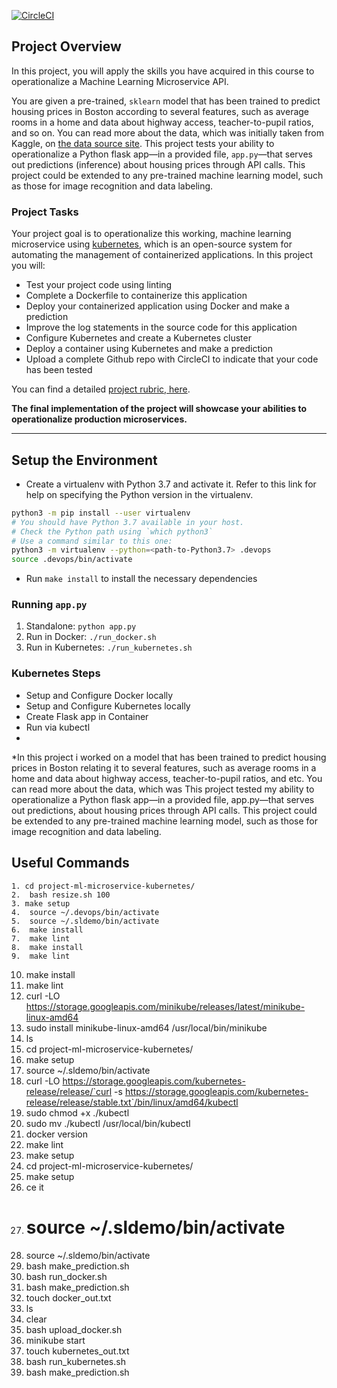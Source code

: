 [![CircleCI](https://dl.circleci.com/status-badge/img/gh/unbeatable-abayomi/project-ml-microservice-kubernetes/tree/main.svg?style=svg)](https://dl.circleci.com/status-badge/redirect/gh/unbeatable-abayomi/project-ml-microservice-kubernetes/tree/main)

## Project Overview

In this project, you will apply the skills you have acquired in this course to operationalize a Machine Learning Microservice API. 

You are given a pre-trained, `sklearn` model that has been trained to predict housing prices in Boston according to several features, such as average rooms in a home and data about highway access, teacher-to-pupil ratios, and so on. You can read more about the data, which was initially taken from Kaggle, on [the data source site](https://www.kaggle.com/c/boston-housing). This project tests your ability to operationalize a Python flask app—in a provided file, `app.py`—that serves out predictions (inference) about housing prices through API calls. This project could be extended to any pre-trained machine learning model, such as those for image recognition and data labeling.

### Project Tasks

Your project goal is to operationalize this working, machine learning microservice using [kubernetes](https://kubernetes.io/), which is an open-source system for automating the management of containerized applications. In this project you will:
* Test your project code using linting
* Complete a Dockerfile to containerize this application
* Deploy your containerized application using Docker and make a prediction
* Improve the log statements in the source code for this application
* Configure Kubernetes and create a Kubernetes cluster
* Deploy a container using Kubernetes and make a prediction
* Upload a complete Github repo with CircleCI to indicate that your code has been tested

You can find a detailed [project rubric, here](https://review.udacity.com/#!/rubrics/2576/view).

**The final implementation of the project will showcase your abilities to operationalize production microservices.**

---

## Setup the Environment

* Create a virtualenv with Python 3.7 and activate it. Refer to this link for help on specifying the Python version in the virtualenv. 
```bash
python3 -m pip install --user virtualenv
# You should have Python 3.7 available in your host. 
# Check the Python path using `which python3`
# Use a command similar to this one:
python3 -m virtualenv --python=<path-to-Python3.7> .devops
source .devops/bin/activate
```
* Run `make install` to install the necessary dependencies

### Running `app.py`

1. Standalone:  `python app.py`
2. Run in Docker:  `./run_docker.sh`
3. Run in Kubernetes:  `./run_kubernetes.sh`

### Kubernetes Steps

* Setup and Configure Docker locally
* Setup and Configure Kubernetes locally
* Create Flask app in Container
* Run via kubectl
* 
*In this project i worked on a model that has been trained to predict housing prices in Boston relating it to several features, such as average rooms in a home and data about 
highway access, teacher-to-pupil ratios, and etc. You can read more about the data, which was 
This project tested my ability to operationalize a Python flask app—in a provided file, app.py—that serves out predictions, about housing prices through API calls. 
This project could be extended to any pre-trained machine learning model, such as those for image recognition and data labeling.

## Useful Commands

    1. cd project-ml-microservice-kubernetes/
    2.  bash resize.sh 100
    3. make setup
    4.  source ~/.devops/bin/activate
    5.  source ~/.sldemo/bin/activate
    6.  make install
    7.  make lint
    8.  make install
    9.  make lint
   10.  make install
   11.  make lint
   12.  curl -LO https://storage.googleapis.com/minikube/releases/latest/minikube-linux-amd64
   13.  sudo install minikube-linux-amd64 /usr/local/bin/minikube
   14.  ls
   15.  cd project-ml-microservice-kubernetes/
   16.  make setup
   17.  source ~/.sldemo/bin/activate
   18.  curl -LO https://storage.googleapis.com/kubernetes-release/release/`curl -s https://storage.googleapis.com/kubernetes-release/release/stable.txt`/bin/linux/amd64/kubectl
   19.  sudo chmod +x ./kubectl
   20.  sudo mv ./kubectl /usr/local/bin/kubectl
   21.  docker version
   22.  make lint
   23.  make setup
   24.  cd project-ml-microservice-kubernetes/
   25.  make setup
   26.  ce it
   27.  # source ~/.sldemo/bin/activate
   28.   source ~/.sldemo/bin/activate
   29.  bash make_prediction.sh 
   30.  bash run_docker.sh
   31.  bash make_prediction.sh
   32.  touch docker_out.txt
   33.  ls
   34.  clear
   35.  bash upload_docker.sh
   36. minikube start
   37.  touch kubernetes_out.txt
   38.  bash run_kubernetes.sh
   39.  bash make_prediction.sh
